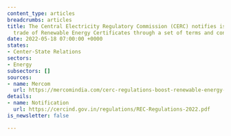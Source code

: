 ```yaml
---
content_type: articles
breadcrumbs: articles
title: The Central Electricity Regulatory Commission (CERC) notifies issuance and
  trade of Renewable Energy Certificates through a set of terms and conditions
date: 2022-05-18 07:00:00 +0000
states:
- Center-State Relations
sectors:
- Energy
subsectors: []
sources:
- name: Mercom
  url: https://mercomindia.com/cerc-regulations-boost-renewable-energy-certificates-trading/
details:
- name: Notification
  url: https://cercind.gov.in/regulations/REC-Regulations-2022.pdf
is_newsletter: false

---
```

